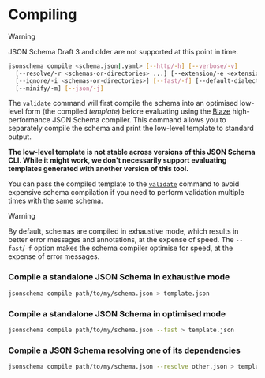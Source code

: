 Compiling
=========

> [!WARNING]
> JSON Schema Draft 3 and older are not supported at this point in time.

```sh
jsonschema compile <schema.json|.yaml> [--http/-h] [--verbose/-v]
  [--resolve/-r <schemas-or-directories> ...] [--extension/-e <extension>]
  [--ignore/-i <schemas-or-directories>] [--fast/-f] [--default-dialect/-d <uri>]
  [--minify/-m] [--json/-j]
```

The `validate` command will first compile the schema into an optimised
low-level form (the compiled _template_) before evaluating using the
[Blaze](https://github.com/sourcemeta/blaze) high-performance JSON Schema
compiler. This command allows you to separately compile the schema and print
the low-level template to standard output.

**The low-level template is not stable across versions of this JSON Schema CLI.
While it might work, we don't necessarily support evaluating templates
generated with another version of this tool.**

You can pass the compiled template to the [`validate`](./validate.markdown)
command to avoid expensive schema compilation if you need to perform validation
multiple times with the same schema.

> [!WARNING]
> By default, schemas are compiled in exhaustive mode, which results in better
> error messages and annotations, at the expense of speed. The `--fast`/`-f`
> option makes the schema compiler optimise for speed, at the expense of error
> messages.

### Compile a standalone JSON Schema in exhaustive mode

```sh
jsonschema compile path/to/my/schema.json > template.json
```

### Compile a standalone JSON Schema in optimised mode

```sh
jsonschema compile path/to/my/schema.json --fast > template.json
```

### Compile a JSON Schema resolving one of its dependencies

```sh
jsonschema compile path/to/my/schema.json --resolve other.json > template.json
```
